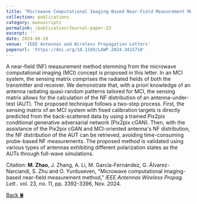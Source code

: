```yaml
---
title: "Microwave Computational Imaging-Based Near-Field Measurement Method"
collection: publications
category: manuscripts
permalink: /publication/Journal-paper-23
excerpt: ''
date: 2024-06-18
venue: 'IEEE Antennas and Wireless Propagation Letters'
paperurl: 'https://doi.org/10.1109/LAWP.2024.3415710'
---
```


A near-field (NF) measurement method stemming from the microwave computational imaging (MCI) concept is proposed in this letter. In an MCI system, the sensing matrix comprises the radiated fields of both the transmitter and receiver. We demonstrate that, with a priori knowledge of an antenna radiating quasi-random patterns tailored for MCI, the sensing matrix allows for the calculation of the NF distribution of an antenna-under-test (AUT). The proposed technique follows a two-step process. First, the sensing matrix of an MCI system with fixed calibration targets is directly predicted from the back-scattered data by using a trained Pix2pix conditional generative adversarial network (Pix2pix cGAN). Then, with the assistance of the Pix2pix cGAN and MCI-oriented antenna's NF distribution, the NF distribution of the AUT can be retrieved, avoiding time-consuming probe-based NF measurements. The proposed method is validated using various types of antennas exhibiting different polarization states as the AUTs through full-wave simulations.

Citation: **M. Zhao**, J. Zhang, A. Li, M. García-Fernández, G. Álvarez-Narciandi, S. Zhu and O. Yurduseven, &quot;Microwave computational imaging-based near-field measurement method,&quot; <i>IEEE Antennas Wireless Propag. Lett.</i>. vol. 23, no. 11, pp. 3392-3396, Nov. 2024.

[Back :four_leaf_clover:](../publications/)
